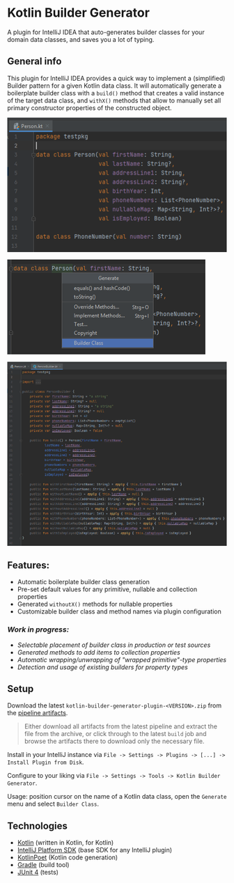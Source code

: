 # Kotlin Builder Generator

A plugin for IntelliJ IDEA that auto-generates builder classes for your domain data classes, and saves you a lot of typing.

## General info

This plugin for IntelliJ IDEA provides a quick way to implement a (simplified) Builder pattern for a given Kotlin data class. It will automatically generate a boilerplate builder class with a `build()` method that creates a valid instance of the target data class, and `withX()` methods that allow to manually set all primary constructor properties of the constructed object.

![screenshot of a "Person" Kotlin data class](assets/readme-test-class.png)

![screenshot of the "Generate" menu with "Builder Class" option](assets/readme-menu.png)

![screenshot of the generated "PersonBuilder" builder class](assets/readme-builder.png)

## Features:

- Automatic boilerplate builder class generation
- Pre-set default values for any primitive, nullable and collection properties
- Generated `withoutX()` methods for nullable properties
- Customizable builder class and method names via plugin configuration

### *Work in progress:*

- *Selectable placement of builder class in production or test sources*
- *Generated methods to add items to collection properties*
- *Automatic wrapping/unwrapping of "wrapped primitive"-type properties*
- *Detection and usage of existing builders for property types*

## Setup

Download the latest `kotlin-builder-generator-plugin-<VERSION>.zip` from the [pipeline artifacts](https://git.maibornwolff.de/intellij-kotlin-builder-plugin/intellij-kotlin-builder-plugin/-/pipelines). 

> Either download all artifacts from the latest pipeline and extract the file from the archive, or click through to the latest `build` job and browse the artifacts there to download only the necessary file. 

Install in your IntelliJ instance via `File -> Settings -> Plugins -> [...] -> Install Plugin from Disk`.

Configure to your liking via `File -> Settings -> Tools -> Kotlin Builder Generator`.

Usage: position cursor on the name of a Kotlin data class, open the `Generate` menu and select `Builder Class`.

## Technologies

- [Kotlin](https://kotlinlang.org/) (written in Kotlin, for Kotlin)
- [IntelliJ Platform SDK](https://plugins.jetbrains.com/docs/intellij/welcome.html) (base SDK for any IntelliJ plugin)
- [KotlinPoet](https://square.github.io/kotlinpoet/) (Kotlin code generation)
- [Gradle](https://gradle.org/) (build tool) 
- [JUnit 4](https://junit.org/junit4/) (tests)